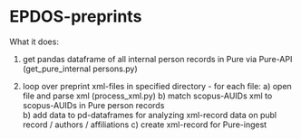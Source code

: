 # EPDOS-preprints
What it does:

1) get pandas dataframe of all internal person records in Pure via Pure-API (get_pure_internal persons.py)

2) loop over preprint xml-files in specified directory - for each file:
  a) open file and parse xml (process_xml.py)
  b) match scopus-AUIDs xml to scopus-AUIDs in Pure person records  
  b) add data to pd-dataframes for analyzing xml-record data on publ record / authors / affiliations
  c) create xml-record for Pure-ingest 


